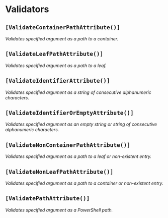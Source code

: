 # Validators

## ```[ValidateContainerPathAttribute()]```
*Validates specified argument as a path to a container.*

## ```[ValidateLeafPathAttribute()]```
*Validates specified argument as a path to a leaf.*

## ```[ValidateIdentifierAttribute()]```
*Validates specified argument as a string of consecutive alphanumeric characters.*

## ```[ValidateIdentifierOrEmptyAttribute()]```
*Validates specified argument as an empty string or string of consecutive alphanumeric characters.*

## ```[ValidateNonContainerPathAttribute()]```
*Validates specified argument as a path to a leaf or non-existent entry.*

## ```[ValidateNonLeafPathAttribute()]```
*Validates specified argument as a path to a container or non-existent entry.*

## ```[ValidatePathAttribute()]```
*Validates specified argument as a PowerShell path.*
